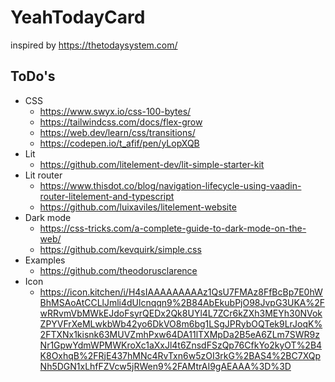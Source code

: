 # YeahTodayCard

inspired by https://thetodaysystem.com/

## ToDo's

- CSS
  - https://www.swyx.io/css-100-bytes/
  - https://tailwindcss.com/docs/flex-grow
  - https://web.dev/learn/css/transitions/
  - https://codepen.io/t_afif/pen/yLopXQB
- Lit
  - https://github.com/litelement-dev/lit-simple-starter-kit
- Lit router
  - https://www.thisdot.co/blog/navigation-lifecycle-using-vaadin-router-litelement-and-typescript
  - https://github.com/luixaviles/litelement-website
- Dark mode
  - https://css-tricks.com/a-complete-guide-to-dark-mode-on-the-web/
  - https://github.com/kevquirk/simple.css
- Examples
  - https://github.com/theodorusclarence
- Icon
  - https://icon.kitchen/i/H4sIAAAAAAAAAz1QsU7FMAz8FfBcBp7E0hWBhMSAoAtCCLlJmli4dUlcnqqn9%2B84AbEkubPjO98JvpG3UKA%2FwRRvmVbMWkEJdoFsyrQEDx2Qk8UYl4L7ZCr6kZXh3MEYh30NVokZPYVFrXeMLwkbWb42yo6DkVO8m6bg1LSgJPRybOQTek9LrJoqK%2FTXNx1kisnk63MUVZmhPxw64DA11lTXMpDa2B5eA6ZLm7SWR9zNr1GpwYdmWPMWKroXc1aXxJl4t6ZnsdFSzQp76CfkYo2kyOT%2B4K8OxhqB%2FRjE437hMNc4RvTxn6w5zOI3rkG%2BAS4%2BC7XQpNh5DGN1xLhfFZVcw5jRWen9%2FAMtrAI9gAEAAA%3D%3D
